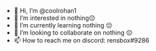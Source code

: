 - 👋 Hi, I’m @coolrohan1
- 👀 I’m interested in nothing😔
- 🌱 I’m currently learning nothing 😔
- 💞️ I’m looking to collaborate on nothing 😔
- 📫 How to reach me on discord: rensbox#9286

<!---
coolrohan1/coolrohan1 is a ✨ special ✨ repository because its `README.md` (this file) appears on your GitHub profile.
You can click the Preview link to take a look at your changes.
--->
